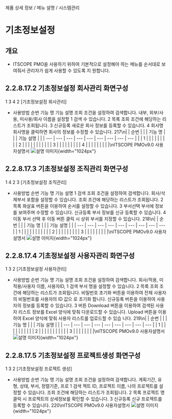 <!--breadcrumb:제품 상세 정보 / 메뉴 설명 / 시스템관리--><span class="md-breadcrumb">제품 상세 정보 / 메뉴 설명 / 시스템관리</span>
# 기초정보설정
<!--5th-h2-toc-->
## 개요

- ITSCOPE PMO을 사용하기 위하여 기본적으로 설정해야 하는 메뉴를 순서대로 보여줘서 관리자가 쉽게 사용할 수 있도록 지
원합니다.
## 2.2.8.17.2 기초정보설정 회사관리 화면구성
1
3
4
2
[기초정보설정 회사관리]
- 사용방법
순번 기능 명 기능 설명
조회 조건을 설정하여 검색합니다. 내부, 외부/사용, 미사용/회사 이름을 설정할
1 검색
수 있습니다.
2 목록 조회 조건에 해당하는 리스트가 조회됩니다.
3 신규등록 새로운 회사 정보를 등록할 수 있습니다.
4 회사명 회사명을 클릭하면 회사의 정보를 수정할 수 있습니다.
217\n|  | 순번 |  |  | 기능 명 |  |  | 기능 설명 |  |
| --- | --- | --- | --- | --- | --- | --- | --- | --- |
|  | 1 |  |  |  |  |  |  |  |
| 2 |  |  |  |  |  |  |  |  |
|  | 3 |  |  |  |  |  |  |  |
| 4 |  |  |  |  |  |  |  |  |\nITSCOPE PMOv9.0 사용자설명서
![설명 이미지](/02_outputs/manual_images/2.2.8.17.2.png){width="1024px"}
## 2.2.8.17.3 기초정보설정 조직관리 화면구성
1
4
2 3
[기초정보설정 조직관리]
- 사용방법
순번 기능 명 기능 설명
1 검색 조회 조건을 설정하여 검색합니다. 회사/삭제부서 포함을 설정할 수 있습니다.
조회 조건에 해당하는 리스트가 조회됩니다.
2 목록
화살표 버튼을 이용하여 순서를 설정할 수 있습니다.
3 부서선택 부서에 정보를 보여주며 수정할 수 있습니다.
신규등록 부서 정보를 신규 등록할 수 있습니다.
4
이동 부서 선택 후 이동 버튼 클릭 시 상위 부서를 지정할 수 있습니다.
218\n|  | 순번 |  |  | 기능 명 |  |  | 기능 설명 |  |
| --- | --- | --- | --- | --- | --- | --- | --- | --- |
| 1 |  |  |  |  |  |  |  |  |
|  | 2 |  |  |  |  |  |  |  |
| 3 |  |  |  |  |  |  |  |  |\nITSCOPE PMOv9.0 사용자설명서
![설명 이미지](/02_outputs/manual_images/2.2.8.17.3.png){width="1024px"}
## 2.2.8.17.4 기초정보설정 사용자관리 화면구성
1
3
2
[기초정보설정 사용자관리]
- 사용방법
순번 기능 명 기능 설명
조회 조건을 설정하여 검색합니다. 회사/적용, 미적용/사용자 이름, 사용자ID,
1 검색
부서 명을 설정할 수 있습니다.
2 목록 조회 조건에 해당하는 리스트가 조회됩니다.
비밀번호 초기화 버튼을 이용하여 전체 사용자의 비밀번호를 사용자의 ID 값으
로 초기화 합니다.
신규등록 버튼을 이용하여 사용자의 정보를 등록할 수 있습니다.
3 버튼 Download 버튼을 이용하여 검색된 사용자 리스트 정보를 Excel 양식에 맞춰
다운로드할 수 있습니다.
Upload 버튼을 이용하여 Excel 양식에 맞춰 사용자 리스트를 업로드할 수 있습
니다.
219\n|  | 순번 |  |  | 기능 명 |  |  | 기능 설명 |  |
| --- | --- | --- | --- | --- | --- | --- | --- | --- |
| 1 |  |  |  |  |  |  |  |  |
| 2 |  |  |  |  |  |  |  |  |
|  | 3 |  |  |  |  |  |  |  |\nITSCOPE PMOv9.0 사용자설명서
![설명 이미지](/02_outputs/manual_images/2.2.8.17.4.png){width="1024px"}
## 2.2.8.17.5 기초정보설정 프로젝트생성 화면구성
1
3
2
[기초정보설정 프로젝트 생성]
- 사용방법
순번 기능 명 기능 설명
조회 조건을 설정하여 검색합니다. 계획기간, 유형, 상태, 부서, 정렬기준, 프로
1 검색
젝트 ID, 프로젝트 이름, 나의 프로젝트를 설정할 수 있습니다.
조회 조건에 해당하는 리스트가 조회됩니다.
2 목록
프로젝트 명 클릭 시 프로젝트의 상세정보를 확인할 수 있습니다.
3 신규등록 신규 프로젝트를 등록할 수 있습니다.
220\nITSCOPE PMOv9.0 사용자설명서
![설명 이미지](/02_outputs/manual_images/2.2.8.17.5.png){width="1024px"}
